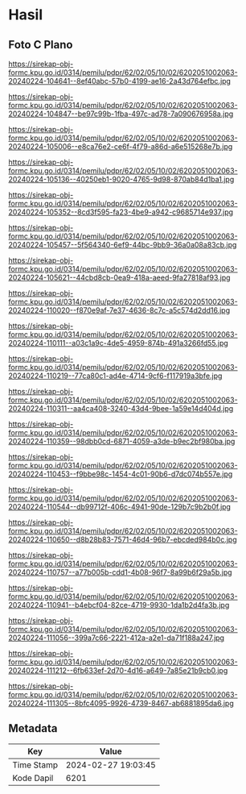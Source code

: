 # Hasil

## Foto C Plano

https://sirekap-obj-formc.kpu.go.id/0314/pemilu/pdpr/62/02/05/10/02/6202051002063-20240224-104641--8ef40abc-57b0-4199-ae16-2a43d764efbc.jpg

https://sirekap-obj-formc.kpu.go.id/0314/pemilu/pdpr/62/02/05/10/02/6202051002063-20240224-104847--be97c99b-1fba-497c-ad78-7a090676958a.jpg

https://sirekap-obj-formc.kpu.go.id/0314/pemilu/pdpr/62/02/05/10/02/6202051002063-20240224-105006--e8ca76e2-ce6f-4f79-a86d-a6e515268e7b.jpg

https://sirekap-obj-formc.kpu.go.id/0314/pemilu/pdpr/62/02/05/10/02/6202051002063-20240224-105136--40250eb1-9020-4765-9d98-870ab84d1ba1.jpg

https://sirekap-obj-formc.kpu.go.id/0314/pemilu/pdpr/62/02/05/10/02/6202051002063-20240224-105352--8cd3f595-fa23-4be9-a942-c9685714e937.jpg

https://sirekap-obj-formc.kpu.go.id/0314/pemilu/pdpr/62/02/05/10/02/6202051002063-20240224-105457--5f564340-6ef9-44bc-9bb9-36a0a08a83cb.jpg

https://sirekap-obj-formc.kpu.go.id/0314/pemilu/pdpr/62/02/05/10/02/6202051002063-20240224-105621--44cbd8cb-0ea9-418a-aeed-9fa27818af93.jpg

https://sirekap-obj-formc.kpu.go.id/0314/pemilu/pdpr/62/02/05/10/02/6202051002063-20240224-110020--f870e9af-7e37-4636-8c7c-a5c574d2dd16.jpg

https://sirekap-obj-formc.kpu.go.id/0314/pemilu/pdpr/62/02/05/10/02/6202051002063-20240224-110111--a03c1a9c-4de5-4959-874b-491a3266fd55.jpg

https://sirekap-obj-formc.kpu.go.id/0314/pemilu/pdpr/62/02/05/10/02/6202051002063-20240224-110219--77ca80c1-ad4e-4714-9cf6-f117919a3bfe.jpg

https://sirekap-obj-formc.kpu.go.id/0314/pemilu/pdpr/62/02/05/10/02/6202051002063-20240224-110311--aa4ca408-3240-43d4-9bee-1a59e14d404d.jpg

https://sirekap-obj-formc.kpu.go.id/0314/pemilu/pdpr/62/02/05/10/02/6202051002063-20240224-110359--98dbb0cd-6871-4059-a3de-b9ec2bf980ba.jpg

https://sirekap-obj-formc.kpu.go.id/0314/pemilu/pdpr/62/02/05/10/02/6202051002063-20240224-110453--f9bbe98c-1454-4c01-90b6-d7dc074b557e.jpg

https://sirekap-obj-formc.kpu.go.id/0314/pemilu/pdpr/62/02/05/10/02/6202051002063-20240224-110544--db99712f-406c-4941-90de-129b7c9b2b0f.jpg

https://sirekap-obj-formc.kpu.go.id/0314/pemilu/pdpr/62/02/05/10/02/6202051002063-20240224-110650--d8b28b83-7571-46d4-96b7-ebcded984b0c.jpg

https://sirekap-obj-formc.kpu.go.id/0314/pemilu/pdpr/62/02/05/10/02/6202051002063-20240224-110757--a77b005b-cdd1-4b08-96f7-8a99b6f29a5b.jpg

https://sirekap-obj-formc.kpu.go.id/0314/pemilu/pdpr/62/02/05/10/02/6202051002063-20240224-110941--b4ebcf04-82ce-4719-9930-1da1b2d4fa3b.jpg

https://sirekap-obj-formc.kpu.go.id/0314/pemilu/pdpr/62/02/05/10/02/6202051002063-20240224-111056--399a7c66-2221-412a-a2e1-da71f188a247.jpg

https://sirekap-obj-formc.kpu.go.id/0314/pemilu/pdpr/62/02/05/10/02/6202051002063-20240224-111212--6fb633ef-2d70-4d16-a649-7a85e21b9cb0.jpg

https://sirekap-obj-formc.kpu.go.id/0314/pemilu/pdpr/62/02/05/10/02/6202051002063-20240224-111305--8bfc4095-9926-4739-8467-ab6881895da6.jpg


## Metadata

| Key        | Value               |
| ---------- | ------------------- |
| Time Stamp | 2024-02-27 19:03:45 |
| Kode Dapil | 6201                |



